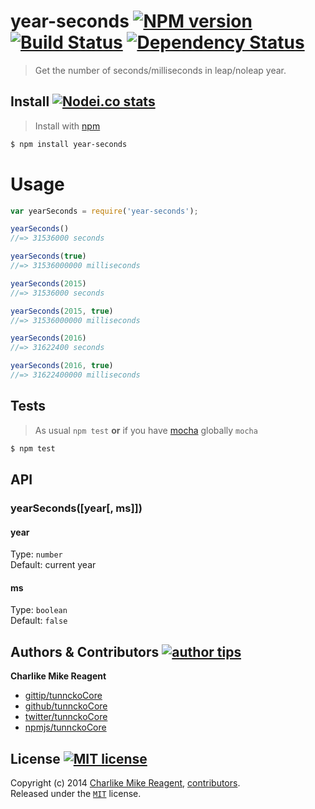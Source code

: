 # year-seconds [![NPM version][npmjs-img]][npmjs-url] [![Build Status][travis-img]][travis-url] [![Dependency Status][depstat-img]][depstat-url]

> Get the number of seconds/milliseconds in leap/noleap year.


## Install [![Nodei.co stats][npmjs-install]][npmjs-url] 

> Install with [npm](https://npmjs.org)

```bash
$ npm install year-seconds
```


# Usage
```js
var yearSeconds = require('year-seconds');

yearSeconds()
//=> 31536000 seconds

yearSeconds(true)
//=> 31536000000 milliseconds

yearSeconds(2015)
//=> 31536000 seconds

yearSeconds(2015, true)
//=> 31536000000 milliseconds

yearSeconds(2016)
//=> 31622400 seconds

yearSeconds(2016, true)
//=> 31622400000 milliseconds
```


## Tests
> As usual `npm test` **or** if you have [mocha][mocha-url] globally `mocha`

```bash
$ npm test
```


## API

### yearSeconds([year[, ms]])

#### year

Type: `number`  
Default: current year

#### ms

Type: `boolean`  
Default: `false`



## Authors & Contributors [![author tips][author-gittip-img]][author-gittip]
**Charlike Mike Reagent**
+ [gittip/tunnckoCore][author-gittip]
+ [github/tunnckoCore][author-github]
+ [twitter/tunnckoCore][author-twitter]
+ [npmjs/tunnckoCore][author-npmjs]


## License [![MIT license][license-img]][license-url]
Copyright (c) 2014 [Charlike Mike Reagent][author-website], [contributors](https://github.com/tunnckoCore/year-seconds/graphs/contributors).  
Released under the [`MIT`][license-url] license.


[mocha-url]: https://github.com/visionmedia/mocha

[npmjs-url]: http://npm.im/year-seconds
[npmjs-img]: http://badge.fury.io/js/year-seconds.svg
[npmjs-install]: https://nodei.co/npm/year-seconds.png?mini=true

[license-url]: https://github.com/tunnckoCore/year-seconds/blob/master/license.md
[license-img]: http://img.shields.io/badge/license-MIT-blue.svg

[travis-url]: https://travis-ci.org/tunnckoCore/year-seconds
[travis-img]: https://travis-ci.org/tunnckoCore/year-seconds.svg?branch=master

[depstat-url]: https://david-dm.org/tunnckoCore/year-seconds
[depstat-img]: https://david-dm.org/tunnckoCore/year-seconds.svg

[author-gittip-img]: http://img.shields.io/gittip/tunnckoCore.svg
[author-gittip]: https://www.gittip.com/tunnckoCore
[author-github]: https://github.com/tunnckoCore
[author-twitter]: https://twitter.com/tunnckoCore

[author-website]: http://www.whistle-bg.tk
[author-npmjs]: https://npmjs.org/~tunnckocore
